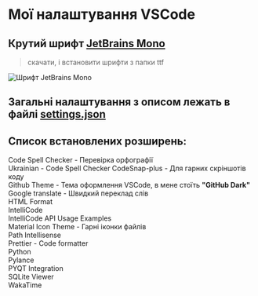 # Мої налаштування VSCode

## Крутий шрифт [JetBrains Mono](https://jetbrains.com/ru-ru/lp/mono/)
> скачати, і встановити шрифти з папки ttf

![Шрифт JetBrains Mono](https://github.com/ntwn/my-VSCode/assets/33979878/3319e74b-652f-41f6-aff7-cfad39cf7534)

## Загальні налаштування з описом лежать в файлі [settings.json](https://github.com/ntwn/my-VSCode/blob/main/settings.json)

## Список встановлених розширень:<br/>
Code Spell Checker - Перевірка орфографії<br/>
Ukrainian - Code Spell Checker
CodeSnap-plus - Для гарних скріншотів коду<br/>
Github Theme - Тема оформлення VSCode, в мене стоїть <b>"GitHub Dark"</b><br/>
Google translate - Швидкий переклад слів<br/>
HTML Format <br/>
IntelliCode <br/>
IntelliCode API Usage Examples <br/>
Material Icon Theme - Гарні іконки файлів<br/>
Path Intellisense <br/>
Prettier - Code formatter <br/>
Python <br/>
Pylance <br/>
PYQT Integration <br/>
SQLite Viewer <br/>
WakaTime <br/>


